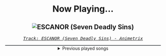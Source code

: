 <div align="center"> 
<h1>Now Playing...</h1>

![ESCANOR (Seven Deadly Sins)](https://i.scdn.co/image/ab67616d00001e02b07eb41abbf06fe80dfad62c)
--
_<samp><a href="https://open.spotify.com/track/6eKJWinCXWbgKAdJd2hKVs">Track: ESCANOR (Seven Deadly Sins) - Animetrix</a></samp>_

<div style="border: 1px #4B5054 solid"></div>
<details>
  <summary>
    Previous played songs
  </summary>
  <table>
    <thead>
      <tr>
        <th>
          Artist
        </th>
        <th>
          Song
        </th>
        <th>
          Link
        </th>
      </tr>
    </thead>
    <tbody>
      <tr><td>Animetrix</td><td>ESCANOR (Seven Deadly Sins)</td><td><a href="https://open.spotify.com/track/6eKJWinCXWbgKAdJd2hKVs">https://open.spotify.com/track/6eKJWinCXWbgKAdJd2hKVs</a></td></tr><tr><td>Animetrix</td><td>ESCANOR (Seven Deadly Sins)</td><td><a href="https://open.spotify.com/track/6eKJWinCXWbgKAdJd2hKVs">https://open.spotify.com/track/6eKJWinCXWbgKAdJd2hKVs</a></td></tr><tr><td>Animetrix</td><td>ESCANOR (Seven Deadly Sins)</td><td><a href="https://open.spotify.com/track/6eKJWinCXWbgKAdJd2hKVs">https://open.spotify.com/track/6eKJWinCXWbgKAdJd2hKVs</a></td></tr><tr><td>Animetrix</td><td>ESCANOR (Seven Deadly Sins)</td><td><a href="https://open.spotify.com/track/6eKJWinCXWbgKAdJd2hKVs">https://open.spotify.com/track/6eKJWinCXWbgKAdJd2hKVs</a></td></tr><tr><td>Animetrix</td><td>ESCANOR (Seven Deadly Sins)</td><td><a href="https://open.spotify.com/track/6eKJWinCXWbgKAdJd2hKVs">https://open.spotify.com/track/6eKJWinCXWbgKAdJd2hKVs</a></td></tr><tr><td>Momoku</td><td>Megumi (Jujutsu Kaisen)</td><td><a href="https://open.spotify.com/track/7icFj7w2p7VBISVyffTF04">https://open.spotify.com/track/7icFj7w2p7VBISVyffTF04</a></td></tr><tr><td>Siamese</td><td>Through My Head</td><td><a href="https://open.spotify.com/track/4IxfCx0FVapmhoUiUCt0uP">https://open.spotify.com/track/4IxfCx0FVapmhoUiUCt0uP</a></td></tr><tr><td>Siamese</td><td>This Is Not A Song</td><td><a href="https://open.spotify.com/track/3mG4OnfqKATk4xkfwMci1q">https://open.spotify.com/track/3mG4OnfqKATk4xkfwMci1q</a></td></tr><tr><td>Breaking Benjamin</td><td>Hopeless</td><td><a href="https://open.spotify.com/track/2c2UTSuyPbEmxWyTOMwjON">https://open.spotify.com/track/2c2UTSuyPbEmxWyTOMwjON</a></td></tr><tr><td>Alice In Chains</td><td>Would? (2022 Remaster)</td><td><a href="https://open.spotify.com/track/5sFDReWLrZHLFZFjHsjUTS">https://open.spotify.com/track/5sFDReWLrZHLFZFjHsjUTS</a></td></tr><tr><td>Breaking Benjamin</td><td>Breath</td><td><a href="https://open.spotify.com/track/4JXfNOePhdgMOI7KZ1L25U">https://open.spotify.com/track/4JXfNOePhdgMOI7KZ1L25U</a></td></tr><tr><td>Breaking Benjamin</td><td>Breaking the Silence</td><td><a href="https://open.spotify.com/track/6AGQ7pKkcnc6RVjtARt1ph">https://open.spotify.com/track/6AGQ7pKkcnc6RVjtARt1ph</a></td></tr><tr><td>Siamese</td><td>Through My Head</td><td><a href="https://open.spotify.com/track/4IxfCx0FVapmhoUiUCt0uP">https://open.spotify.com/track/4IxfCx0FVapmhoUiUCt0uP</a></td></tr><tr><td>Siamese</td><td>This Is Not A Song</td><td><a href="https://open.spotify.com/track/3mG4OnfqKATk4xkfwMci1q">https://open.spotify.com/track/3mG4OnfqKATk4xkfwMci1q</a></td></tr><tr><td>Breaking Benjamin</td><td>Hopeless</td><td><a href="https://open.spotify.com/track/2c2UTSuyPbEmxWyTOMwjON">https://open.spotify.com/track/2c2UTSuyPbEmxWyTOMwjON</a></td></tr><tr><td>Alice In Chains</td><td>Would? (2022 Remaster)</td><td><a href="https://open.spotify.com/track/5sFDReWLrZHLFZFjHsjUTS">https://open.spotify.com/track/5sFDReWLrZHLFZFjHsjUTS</a></td></tr><tr><td>Breaking Benjamin</td><td>Breath</td><td><a href="https://open.spotify.com/track/4JXfNOePhdgMOI7KZ1L25U">https://open.spotify.com/track/4JXfNOePhdgMOI7KZ1L25U</a></td></tr><tr><td>Breaking Benjamin</td><td>Breaking the Silence</td><td><a href="https://open.spotify.com/track/6AGQ7pKkcnc6RVjtARt1ph">https://open.spotify.com/track/6AGQ7pKkcnc6RVjtARt1ph</a></td></tr><tr><td>Siamese</td><td>Through My Head</td><td><a href="https://open.spotify.com/track/4IxfCx0FVapmhoUiUCt0uP">https://open.spotify.com/track/4IxfCx0FVapmhoUiUCt0uP</a></td></tr><tr><td>Siamese</td><td>This Is Not A Song</td><td><a href="https://open.spotify.com/track/3mG4OnfqKATk4xkfwMci1q">https://open.spotify.com/track/3mG4OnfqKATk4xkfwMci1q</a></td></tr>
    </tbody>
  </table>
</details>

</div>
